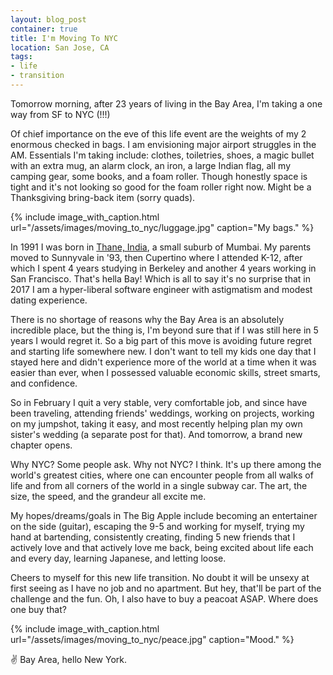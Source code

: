 ```yaml
---
layout: blog_post
container: true
title: I'm Moving To NYC
location: San Jose, CA
tags:
- life
- transition
---
```


Tomorrow morning, after 23 years of living in the Bay Area, I'm taking a one way from SF to NYC (!!!)

Of chief importance on the eve of this life event are the weights of my 2 enormous checked in bags. I am envisioning major airport struggles in the AM. Essentials I'm taking include: clothes, toiletries, shoes, a magic bullet with an extra mug, an alarm clock, an iron, a large Indian flag, all my camping gear, some books, and a foam roller. Though honestly space is tight and it's not looking so good for the foam roller right now. Might be a Thanksgiving bring-back item (sorry quads).

{% include image_with_caption.html url="/assets/images/moving_to_nyc/luggage.jpg" caption="My bags." %}

In 1991 I was born in [Thane, India](https://www.google.com/maps/place/Thane,+Maharashtra,+India/@19.2135562,72.9314199,12z/data=!3m1!4b1!4m5!3m4!1s0x3be7b8fcfe76fd59:0xcf367d85f7c50283!8m2!3d19.2183307!4d72.9780897), a small suburb of Mumbai. My parents moved to Sunnyvale in '93, then Cupertino where I attended K-12, after which
I spent 4 years studying in Berkeley and another 4 years working in San Francisco. That's hella Bay! Which is all to say it's no surprise that in 2017 I am a hyper-liberal software engineer with astigmatism and modest dating experience.

There is no shortage of reasons why the Bay Area is an absolutely incredible place, but the thing is, I'm beyond sure that if I was still here in 5 years I would regret it. So a big part of this move is avoiding future regret and starting life somewhere new. I don't want to tell my kids one day that I stayed here and didn't experience more of the world at a time when it was easier than ever, when I possessed valuable economic skills, street smarts, and confidence.

So in February I quit a very stable, very comfortable job, and since have been traveling, attending friends' weddings, working on projects, working on my jumpshot, taking it easy, and most recently helping plan my own sister's wedding (a separate post for that). And tomorrow, a brand new chapter opens.

Why NYC? Some people ask. Why not NYC? I think. It's up there among the world's greatest cities, where one can encounter people from all walks of life and from all corners of the world in a single subway car. The art, the size, the speed, and the grandeur all excite me.

My hopes/dreams/goals in The Big Apple include becoming an entertainer on the side (guitar), escaping the 9-5 and working for myself, trying my hand at bartending, consistently creating, finding 5 new friends that I actively love and that actively love me back, being excited about life each and every day, learning Japanese, and letting loose.

Cheers to myself for this new life transition. No doubt it will be unsexy at first seeing as I have no job and no apartment. But hey, that'll be part of the challenge and the fun. Oh, I also have to buy a peacoat ASAP. Where does one buy that?

{% include image_with_caption.html url="/assets/images/moving_to_nyc/peace.jpg" caption="Mood." %}

✌️  Bay Area, hello New York.




